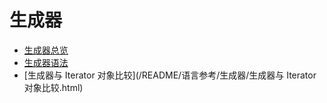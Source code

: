 # 生成器

- [生成器总览](/README/语言参考/生成器/生成器总览.html)
- [生成器语法](/README/语言参考/生成器/生成器语法.html)
- [生成器与 Iterator 对象比较](/README/语言参考/生成器/生成器与 Iterator 对象比较.html)

